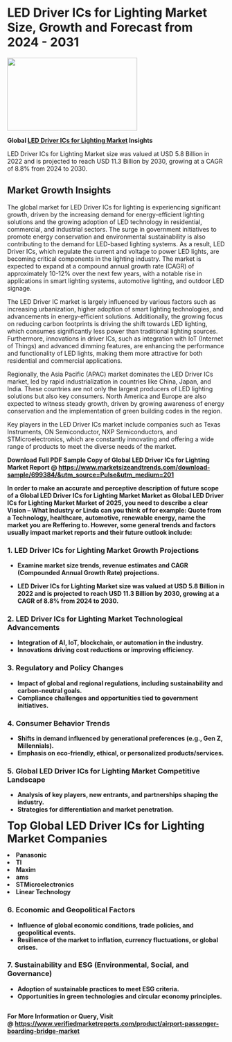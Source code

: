 <H1>LED Driver ICs for Lighting Market Size, Growth and Forecast from 2024 - 2031</H1><img class="aligncenter size-medium wp-image-584254" src="https://thirdeyenews.in/wp-content/uploads/2024/09/Global-Market-Research-300x168.jpeg" alt="" width="300" height="168" /><p><strong>Global&nbsp;<a href="https://www.marketsizeandtrends.com/download-sample/699384/&amp;utm_source=Pulse&amp;utm_medium=201">LED Driver ICs for Lighting Market</a> Insights</strong></p><p>LED Driver ICs for Lighting Market size was valued at USD 5.8 Billion in 2022 and is projected to reach USD 11.3 Billion by 2030, growing at a CAGR of 8.8% from 2024 to 2030.</p><p><h2>Market Growth Insights</h2> <p>The global market for LED Driver ICs for lighting is experiencing significant growth, driven by the increasing demand for energy-efficient lighting solutions and the growing adoption of LED technology in residential, commercial, and industrial sectors. The surge in government initiatives to promote energy conservation and environmental sustainability is also contributing to the demand for LED-based lighting systems. As a result, LED Driver ICs, which regulate the current and voltage to power LED lights, are becoming critical components in the lighting industry. The market is expected to expand at a compound annual growth rate (CAGR) of approximately 10-12% over the next few years, with a notable rise in applications in smart lighting systems, automotive lighting, and outdoor LED signage.</p> <p><strong></strong></p> <p>The LED Driver IC market is largely influenced by various factors such as increasing urbanization, higher adoption of smart lighting technologies, and advancements in energy-efficient solutions. Additionally, the growing focus on reducing carbon footprints is driving the shift towards LED lighting, which consumes significantly less power than traditional lighting sources. Furthermore, innovations in driver ICs, such as integration with IoT (Internet of Things) and advanced dimming features, are enhancing the performance and functionality of LED lights, making them more attractive for both residential and commercial applications.</p> <p>Regionally, the Asia Pacific (APAC) market dominates the LED Driver ICs market, led by rapid industrialization in countries like China, Japan, and India. These countries are not only the largest producers of LED lighting solutions but also key consumers. North America and Europe are also expected to witness steady growth, driven by growing awareness of energy conservation and the implementation of green building codes in the region.</p> <p>Key players in the LED Driver ICs market include companies such as Texas Instruments, ON Semiconductor, NXP Semiconductors, and STMicroelectronics, which are constantly innovating and offering a wide range of products to meet the diverse needs of the market.</p> <p><strong></p><p><span class=""><strong>Download Full PDF Sample Copy of Global LED Driver ICs for Lighting Market Report</strong> @ <a href="https://www.marketsizeandtrends.com/download-sample/699384/&amp;utm_source=Pulse&amp;utm_medium=201" target="_blank">https://www.marketsizeandtrends.com/download-sample/699384/&amp;utm_source=Pulse&amp;utm_medium=201</a></span></p><p>In order to make an accurate and perceptive description of future scope of a Global&nbsp;LED Driver ICs for Lighting Market Market as Global&nbsp;LED Driver ICs for Lighting Market Market of 2025, you need to describe a clear Vision &ndash; What Industry or Linda can you think of for example: Quote from a Technology, healthcare, automotive, renewable energy, name the market you are Reffering to. However, some general trends and factors usually impact market reports and their future outlook include:</p><h3>1.&nbsp;<strong>LED Driver ICs for Lighting Market Growth Projections</strong></h3><ul><li>Examine market size trends, revenue estimates and CAGR (Compounded Annual Growth Rate) projections.</li><li><p>LED Driver ICs for Lighting Market size was valued at USD 5.8 Billion in 2022 and is projected to reach USD 11.3 Billion by 2030, growing at a CAGR of 8.8% from 2024 to 2030.</p></li></ul><h3>2.&nbsp;<strong>LED Driver ICs for Lighting Market Technological Advancements</strong></h3><ul><li>Integration of AI, IoT, blockchain, or automation in the industry.</li><li>Innovations driving cost reductions or improving efficiency.</li></ul><h3>3.&nbsp;<strong>Regulatory and Policy Changes</strong></h3><ul><li>Impact of global and regional regulations, including sustainability and carbon-neutral goals.</li><li>Compliance challenges and opportunities tied to government initiatives.</li></ul><h3>4.&nbsp;<strong>Consumer Behavior Trends</strong></h3><ul><li>Shifts in demand influenced by generational preferences (e.g., Gen Z, Millennials).</li><li>Emphasis on eco-friendly, ethical, or personalized products/services.</li></ul><h3>5.&nbsp;<strong>Global LED Driver ICs for Lighting Market Competitive Landscape</strong></h3><ul><li>Analysis of key players, new entrants, and partnerships shaping the industry.</li><li>Strategies for differentiation and market penetration.</li></ul><p data-pm-slice="1 1 []"><span style="color: inherit; font-family: inherit; font-size: 25px;">Top Global LED Driver ICs for Lighting Market Companies</span></p><div class="" data-test-id=""><p><li>Panasonic</li><li> TI</li><li> Maxim</li><li> ams</li><li> STMicroelectronics</li><li> Linear Technology</li></p></div><h3>6.&nbsp;<strong>Economic and Geopolitical Factors</strong></h3><ul><li>Influence of global economic conditions, trade policies, and geopolitical events.</li><li>Resilience of the market to inflation, currency fluctuations, or global crises.</li></ul><h3>7.&nbsp;<strong>Sustainability and ESG (Environmental, Social, and Governance)</strong></h3><ul><li>Adoption of sustainable practices to meet ESG criteria.</li><li>Opportunities in green technologies and circular economy principles.</li></ul><h2><strong style="font-size: 14px;">For More Information or Query, Visit @&nbsp;</strong><a style="background-color: #ffffff; font-size: 14px;" href="https://www.marketsizeandtrends.com/report/led-driver-ics-for-lighting-market/" target="_blank">https://www.verifiedmarketreports.com/product/airport-passenger-boarding-bridge-market</a></h2>
